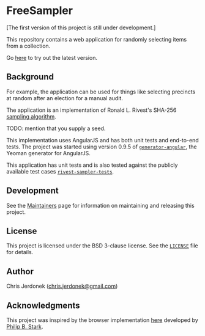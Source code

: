 FreeSampler
===========

[The first version of this project is still under development.]

This repository contains a web application for randomly selecting items
from a collection.

Go [here][free-sampler-app] to try out the latest version.


Background
----------

For example, the application can be used for things like selecting
precincts at random after an election for a manual audit.

The application is an implementation of Ronald L. Rivest's SHA-256
[sampling algorithm][rivest-sampler].

TODO: mention that you supply a seed.

This implementation uses AngularJS and has both unit tests and end-to-end
tests.  The project was started using version 0.9.5 of
[`generator-angular`](https://github.com/yeoman/generator-angular),
the Yeoman generator for AngularJS.

This application has unit tests and is also tested against the publicly
available test cases [`rivest-sampler-tests`][sampler-tests].


Development
-----------

See the [Maintainers][maintain] page for information on maintaining
and releasing this project.


License
-------

This project is licensed under the BSD 3-clause license.  See the
[`LICENSE`](LICENSE) file for details.


Author
------

Chris Jerdonek (<chris.jerdonek@gmail.com>)


Acknowledgments
---------------

This project was inspired by the browser implementation [here][stark-impl]
developed by [Philip B. Stark][stark-impl].


[free-sampler-app]: http://cjerdonek.github.io/free-sampler/
[maintain]: docs/maintain.md
[philip-stark]: http://www.stat.berkeley.edu/~stark/
[rivest-sampler]: http://people.csail.mit.edu/rivest/sampler.py
[sampler-tests]: https://github.com/cjerdonek/rivest-sampler-tests
[stark-impl]: http://www.stat.berkeley.edu/~stark/Java/Html/sha256Rand.htm
